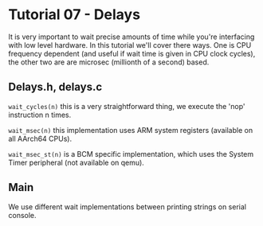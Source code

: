 Tutorial 07 - Delays
====================

It is very important to wait precise amounts of time while you're interfacing with low level hardware.
In this tutorial we'll cover there ways. One is CPU frequency dependent (and useful if wait time is given
in CPU clock cycles), the other two are are microsec (millionth of a second) based.

Delays.h, delays.c
------------------

`wait_cycles(n)` this is a very straightforward thing, we execute the 'nop' instruction n times.

`wait_msec(n)` this implementation uses ARM system registers (available on all AArch64 CPUs).

`wait_msec_st(n)` is a BCM specific implementation, which uses the System Timer peripheral (not available on qemu).

Main
----

We use different wait implementations between printing strings on serial console.
